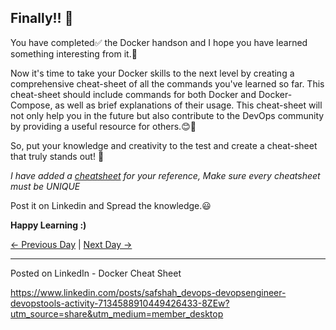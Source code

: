 ## Finally!! 🎉

You have completed✅ the Docker handson and I hope you have learned something interesting from it.🙌

Now it's time to take your Docker skills to the next level by creating a comprehensive cheat-sheet of all the commands you've learned so far. This cheat-sheet should include commands for both Docker and Docker-Compose, as well as brief explanations of their usage.
This cheat-sheet will not only help you in the future but also contribute to the DevOps community by providing a useful resource for others.😊🙌

So, put your knowledge and creativity to the test and create a cheat-sheet that truly stands out! 🚀

_I have added a [cheatsheet](https://cdn.hashnode.com/res/hashnode/image/upload/v1670863735841/r6xdXpsap.png?auto=compress,format&format=webp) for your reference, Make sure every cheatsheet must be UNIQUE_

Post it on Linkedin and Spread the knowledge.😃

**Happy Learning :)**

[← Previous Day](../day19/README.md) | [Next Day →](../day21/README.md)

-----------------------------------
Posted on LinkedIn - Docker Cheat Sheet

https://www.linkedin.com/posts/safshah_devops-devopsengineer-devopstools-activity-7134588910449426433-8ZEw?utm_source=share&utm_medium=member_desktop